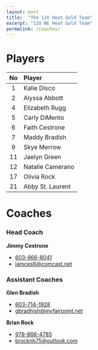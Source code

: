 ```yaml
---
layout: post
title:  "The 12U Heat Gold Team"
excerpt: "12U NE Heat Gold Team"
permalink: /coaches/
---
```

# Players

|No  | Player |
|:----:|:--------|
| 1  |Kalie Disco|
| 2  |Alyssa Abbott|
| 4  |Elizabeth Rugg|
| 5  |Carly DiMento|
| 6  |Faith Cestrone|
| 7  |Maddy Bradish|
| 9  |Skye Merrow|
| 11 |Jaelyn Green|
| 12 |Natalie Camerano|
| 17 |Olivia Rock|
| 21 |Abby St. Laurent|

# Coaches
### Head Coach
**Jimmy Cestrone**
* [603-966-8041](tel:+1-603-966-8041)
* [jamces6@comcast.net](mailto:jamces6@comcast.net)

### Assistant Coaches
**Glen Bradish**
* [603-714-1928](tel:+1-603-714-1928)
* [gbradhish@myfairpoint.net](mailto:bbradish@myfairpoint.net)

**Brian Rock**
* [978-866-4785](tel:+1-978-866-4785)
* [brocknh75@outlook.com](mailto:brocknh75@outlook.com)
